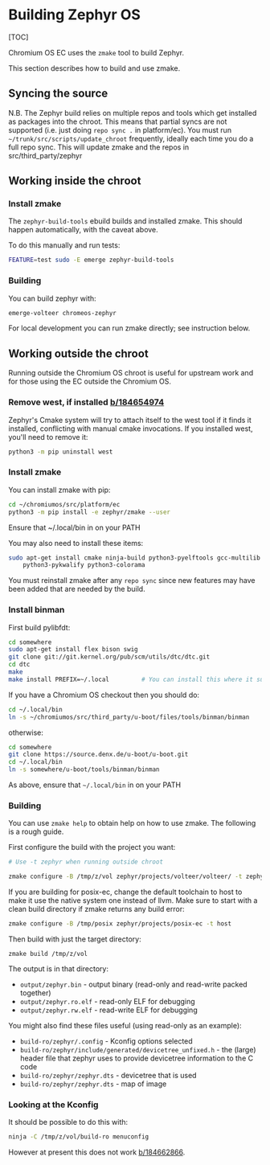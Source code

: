 # Building Zephyr OS

[TOC]

Chromium OS EC uses the `zmake` tool to build Zephyr.

This section describes how to build and use zmake.

## Syncing the source

N.B. The Zephyr build relies on multiple repos and tools which get installed as
packages into the chroot.  This means that partial syncs are not supported
(i.e. just doing `repo sync .` in platform/ec). You must run
`~/trunk/src/scripts/update_chroot` frequently, ideally each time you do a full
repo sync. This will update zmake and the repos in src/third_party/zephyr


## Working inside the chroot

### Install zmake

The `zephyr-build-tools` ebuild builds and installed zmake. This should happen
automatically, with the caveat above.

To do this manually and run tests:

```bash
FEATURE=test sudo -E emerge zephyr-build-tools
```


### Building

You can build zephyr with:

```bash
emerge-volteer chromeos-zephyr
```

For local development you can run zmake directly; see instruction below.

## Working outside the chroot

Running outside the Chromium OS chroot is useful for upstream work and for
those using the EC outside the Chromium OS.


### Remove west, if installed [b/184654974](http://b/184654974)

Zephyr's Cmake system will try to attach itself to the west tool if it finds it
installed, conflicting with manual cmake invocations. If you installed west,
you'll need to remove it:

```bash
python3 -m pip uninstall west
```


### Install zmake

You can install zmake with pip:

```bash
cd ~/chromiumos/src/platform/ec
python3 -m pip install -e zephyr/zmake --user
```

Ensure that ~/.local/bin in on your PATH

You may also need to install these items:

```bash
sudo apt-get install cmake ninja-build python3-pyelftools gcc-multilib \
    python3-pykwalify python3-colorama
```

You must reinstall zmake after any `repo sync` since new features may have been
added that are needed by the build.


### Install binman

First build pylibfdt:

```bash
cd somewhere
sudo apt-get install flex bison swig
git clone git://git.kernel.org/pub/scm/utils/dtc/dtc.git
cd dtc
make
make install PREFIX=~/.local         # You can install this where it suits
```

If you have a Chromium OS checkout then you should do:

```bash
cd ~/.local/bin
ln -s ~/chromiumos/src/third_party/u-boot/files/tools/binman/binman
```

otherwise:

```bash
cd somewhere
git clone https://source.denx.de/u-boot/u-boot.git
cd ~/.local/bin
ln -s somewhere/u-boot/tools/binman/binman
```

As above, ensure that `~/.local/bin` in on your PATH


### Building

You can use `zmake help` to obtain help on how to use zmake. The following is
a rough guide.

First configure the build with the project you want:

```bash
# Use -t zephyr when running outside chroot

zmake configure -B /tmp/z/vol zephyr/projects/volteer/volteer/ -t zephyr
```

If you are building for posix-ec, change the default toolchain to host to make
it use the native system one instead of llvm. Make sure to start with a clean
build directory if zmake returns any build error:

```bash
zmake configure -B /tmp/posix zephyr/projects/posix-ec -t host
```

Then build with just the target directory:

```
zmake build /tmp/z/vol
```

The output is in that directory:

*   `output/zephyr.bin` - output binary (read-only and read-write packed
    together)
*   `output/zephyr.ro.elf` - read-only ELF for debugging
*   `output/zephyr.rw.elf` - read-write ELF for debugging

You might also find these files useful (using read-only as an example):

*   `build-ro/zephyr/.config` - Kconfig options selected
*   `build-ro/zephyr/include/generated/devicetree_unfixed.h` - the (large)
    header file that zephyr uses to provide devicetree information to the C code
*   `build-ro/zephyr/zephyr.dts` - devicetree that is used
*   `build-ro/zephyr/zephyr.dts` - map of image


### Looking at the Kconfig

It should be possible to do this with:

```bash
ninja -C /tmp/z/vol/build-ro menuconfig
```

However at present this does not work [b/184662866](http://b/184662866).
